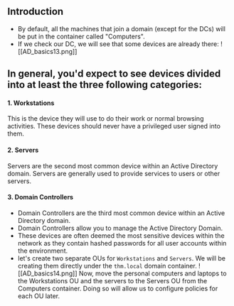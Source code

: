 ## Introduction
- By default, all the machines that join a domain (except for the DCs) will be put in the container called "Computers".
- If we check our DC, we will see that some devices are already there:
![[AD_basics13.png]]

## In general, you'd expect to see devices divided into at least the three following categories:

#### 1. Workstations
This is the device they will use to do their work or normal browsing activities. These devices should never have a privileged user signed into them.

#### 2. Servers
Servers are the second most common device within an Active Directory domain. Servers are generally used to provide services to users or other servers.

#### 3. Domain Controllers
- Domain Controllers are the third most common device within an Active Directory domain.
- Domain Controllers allow you to manage the Active Directory Domain.
- These devices are often deemed the most sensitive devices within the network as they contain hashed passwords for all user accounts within the environment.
- let's create two separate OUs for `Workstations` and `Servers`. We will be creating them directly under the `thm.local` domain container. 
![[AD_basics14.png]]
Now, move the personal computers and laptops to the Workstations OU and the servers to the Servers OU from the Computers container. Doing so will allow us to configure policies for each OU later.

